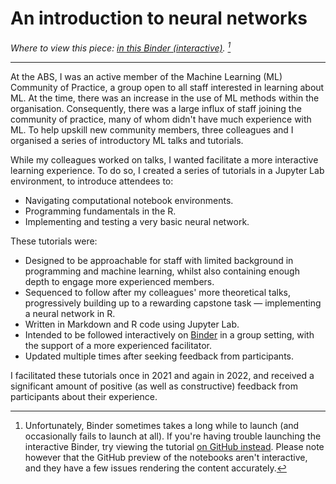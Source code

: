 # An introduction to neural networks

*Where to view this piece:  [in this Binder (interactive)](https://mybinder.org/v2/gh/jackhiggins458/Neural_Network_Tutorial/HEAD?labpath=notebooks%2F0_Welcome.ipynb). [^1]*

---

At the ABS, I was an active member of the Machine Learning (ML) Community of Practice, a group open to all staff interested in learning about ML. At the time, there was an increase in the use of ML methods within the organisation. Consequently, there was a large influx of staff joining the community of practice, many of whom didn't have much experience with ML. To help upskill new community members, three colleagues and I organised a series of introductory ML talks and tutorials. 

While my colleagues worked on talks, I wanted facilitate a more interactive learning experience. To do so, I created a series of tutorials in a Jupyter Lab environment, to introduce attendees to:

- Navigating computational notebook environments.
- Programming fundamentals in the R.
- Implementing and testing a very basic neural network.



These tutorials were:

- Designed to be approachable for staff with limited background in programming and machine learning, whilst also containing enough depth to engage more experienced members.
- Sequenced to follow after my colleagues' more theoretical talks, progressively building up to a rewarding capstone task — implementing a neural network in R.
- Written in Markdown and R code using Jupyter Lab.
- Intended to be followed interactively on [Binder](https://mybinder.org/) in a group setting, with the support of a more experienced facilitator.
- Updated multiple times after seeking feedback from participants.



I facilitated these tutorials once in 2021 and again in 2022, and received a significant amount of positive (as well as constructive) feedback from participants about their experience.

[^1]: Unfortunately, Binder sometimes takes a long while to launch (and occasionally fails to launch at all). If you're having trouble launching the interactive Binder, try viewing the tutorial [on GitHub instead](https://github.com/jackhiggins458/Neural_Network_Tutorial/blob/main/notebooks/0_Welcome.ipynb). Please note however that the GitHub preview of the notebooks aren't interactive, and they have a few issues rendering the content accurately.

